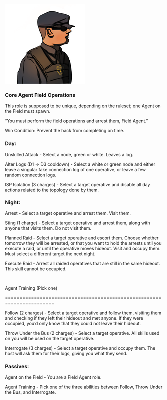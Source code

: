 ![fieldagent.png](Images/fieldagent.png)

### **Core Agent Field Operations**

This role is supposed to be unique, depending on the ruleset; one Agent on the Field must spawn.

“You must perform the field operations and arrest them, Field Agent.”

Win Condition: Prevent the hack from completing on time.

### **Day:**

Unskilled Attack - Select a node, green or white. Leaves a log.

Alter Logs (D1 -> D3 cooldown) - Select a white or green node and either leave a singular fake connection log of one operative, or leave a few random connection logs.

ISP Isolation (3 charges) - Select a target operative and disable all day actions related to the topology done by them.

### **Night:**

Arrest - Select a target operative and arrest them. Visit them.

Sting (1 charge) - Select a target operative and arrest them, along with anyone that visits them. Do not visit them.

Planned Raid - Select a target operative and escort them. Choose whether tomorrow they will be arrested, or that you want to hold the arrests until you execute a raid, or until the operative moves hideout. Visit and occupy them. Must select a different target the next night.

Execute Raid - Arrest all raided operatives that are still in the same hideout. This skill cannot be occupied.

<br>

Agent Training (Pick one)

=======================================================================

Follow (2 charges) - Select a target operative and follow them, visiting them and checking if they left their hideout and met anyone. If they were occupied, you’d only know that they could not leave their hideout.

Throw Under the Bus (2 charges) - Select a target operative. All skills used on you will be used on the target operative.

Interrogate (3 charges) - Select a target operative and occupy them. The host will ask them for their logs, giving you what they send.

### **Passives:**

Agent on the Field - You are a Field Agent role.

Agent Training - Pick one of the three abilities between Follow, Throw Under the Bus, and Interrogate.